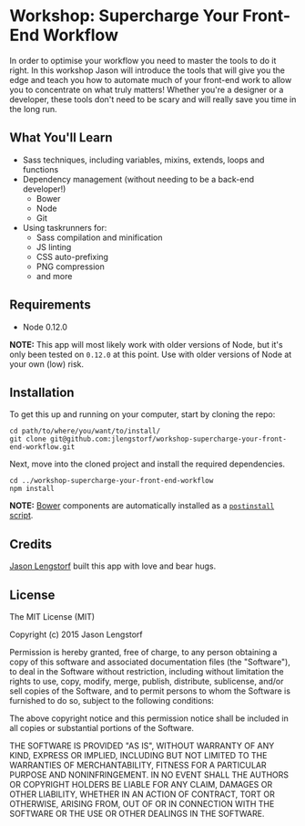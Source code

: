 Workshop: Supercharge Your Front-End Workflow
======================================================

In order to optimise your workflow you need to master 
the tools to do it right. In this workshop Jason will 
introduce the tools that will give you the edge and 
teach you how to automate much of your front-end work 
to allow you to concentrate on what truly matters! 
Whether you're a designer or a developer, these tools 
don't need to be scary and will really save you time 
in the long run.


What You'll Learn
------------------------------------------------------

- Sass techniques, including variables, mixins, 
  extends, loops and functions
- Dependency management (without needing to be a 
  back-end developer!)
  - Bower
  - Node
  - Git
- Using taskrunners for:
  - Sass compilation and minification
  - JS linting
  - CSS auto-prefixing
  - PNG compression
  - and more


Requirements
------------------------------------------------------

* Node 0.12.0

**NOTE:** This app will most likely work with older 
versions of Node, but it's only been tested on 
`0.12.0` at this point. Use with older versions of 
Node at your own (low) risk.


Installation
------------------------------------------------------

To get this up and running on your computer, start by 
cloning the repo:

    cd path/to/where/you/want/to/install/
    git clone git@github.com:jlengstorf/workshop-supercharge-your-front-end-workflow.git

Next, move into the cloned project and install the 
required dependencies.

    cd ../workshop-supercharge-your-front-end-workflow
    npm install

**NOTE:** [Bower][1] components are automatically 
installed as a [`postinstall` script][2].


Credits
------------------------------------------------------

[Jason Lengstorf][3] built this app with love and 
bear hugs.


License
------------------------------------------------------

The MIT License (MIT)

Copyright (c) 2015 Jason Lengstorf

Permission is hereby granted, free of charge, to any 
person obtaining a copy of this software and 
associated documentation files (the "Software"), to 
deal in the Software without restriction, including 
without limitation the rights to use, copy, modify, 
merge, publish, distribute, sublicense, and/or sell 
copies of the Software, and to permit persons to whom 
the Software is furnished to do so, subject to the 
following conditions:

The above copyright notice and this permission notice 
shall be included in all copies or substantial 
portions of the Software.

THE SOFTWARE IS PROVIDED "AS IS", WITHOUT WARRANTY OF 
ANY KIND, EXPRESS OR IMPLIED, INCLUDING BUT NOT 
LIMITED TO THE WARRANTIES OF MERCHANTABILITY, FITNESS 
FOR A PARTICULAR PURPOSE AND NONINFRINGEMENT. IN NO 
EVENT SHALL THE AUTHORS OR COPYRIGHT HOLDERS BE 
LIABLE FOR ANY CLAIM, DAMAGES OR OTHER LIABILITY, 
WHETHER IN AN ACTION OF CONTRACT, TORT OR OTHERWISE, 
ARISING FROM, OUT OF OR IN CONNECTION WITH THE 
SOFTWARE OR THE USE OR OTHER DEALINGS IN THE SOFTWARE.


[1]: http://bower.io/
[2]: https://docs.npmjs.com/misc/scripts
[3]: http://lengstorf.com/
